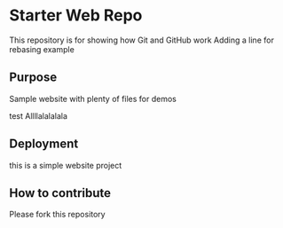 # Starter Web Repo

This repository is for showing how Git and GitHub work
Adding a line for rebasing example
## Purpose

Sample website with plenty of files for demos

test Allllalalalala

## Deployment

this is a simple website project 

## How to contribute

Please fork this repository